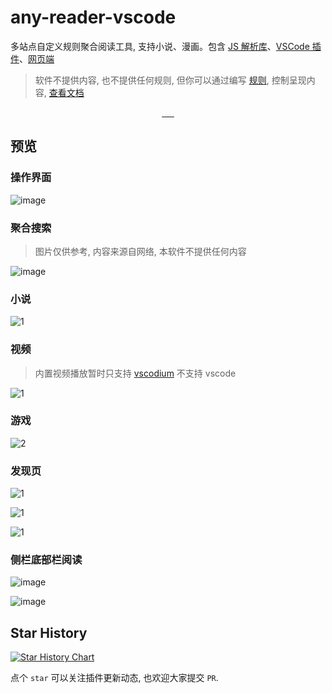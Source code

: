 # any-reader-vscode

多站点自定义规则聚合阅读工具, 支持小说、漫画。包含 [JS 解析库](https://aooiuu.github.io/any-reader/core/)、[VSCode 插件](https://aooiuu.github.io/any-reader/vsc/)、[网页端](https://aooiuu.github.io/any-reader/browser/)

> 软件不提供内容, 也不提供任何规则, 但你可以通过编写 [规则](https://aooiuu.github.io/any-reader/rule/), 控制呈现内容, [查看文档](https://aooiuu.github.io/any-reader/)

<p align="center">
  <a href="https://github.com/aooiuu/any-reader">
    <img
      src="https://img.shields.io/visual-studio-marketplace/v/aooiu.any-reader"
      alt=""
    />
  </a>
  <a href="https://github.com/aooiuu/any-reader">
    <img
      src="https://img.shields.io/visual-studio-marketplace/d/aooiu.any-reader"
      alt=""
    />
  </a>
    <a href="https://github.com/aooiuu/any-reader">
    <img
      src="https://img.shields.io/visual-studio-marketplace/i/aooiu.any-reader"
      alt=""
    />
  </a>
  <a href="https://github.com/aooiuu/any-reader">
    <img src="https://img.shields.io/github/stars/aooiuu/any-reader" alt="" />
  </a>
  <a href="https://github.com/aooiuu/any-reader">
    <img src="https://img.shields.io/github/forks/aooiuu/any-reader" alt="" />
  </a>
  <a href="https://github.com/aooiuu/any-reader">
    <img src="https://img.shields.io/github/issues/aooiuu/any-reader" alt="" />
  </a>
</p>

## 预览

### 操作界面

![image](https://github.com/aooiuu/any-reader/assets/28108111/cadd2121-2f34-4ddf-845e-5a30fded0cb0)

### 聚合搜索

> 图片仅供参考, 内容来源自网络, 本软件不提供任何内容

![image](https://github.com/aooiuu/any-reader/assets/28108111/3c93fb87-e74d-410e-ad97-3d4a665f1c08)

### 小说

![1](https://github.com/aooiuu/any-reader-vscode/assets/28108111/fff2e255-5e09-4bff-b45c-78070dce8afc)

### 视频

> 内置视频播放暂时只支持 [vscodium](https://github.com/VSCodium/vscodium) 不支持 vscode

![1](https://github.com/aooiuu/any-reader/assets/28108111/8d622612-e95e-4f33-9981-0615348c0e6e)

### 游戏

![2](https://github.com/aooiuu/any-reader/assets/28108111/ed5544d6-ec4f-4b52-a75a-a1f618b8383d)

### 发现页

![1](https://github.com/aooiuu/any-reader/assets/28108111/23d81ce8-4de7-4e1b-b668-df5dd384c907)

![1](https://github.com/aooiuu/any-reader/assets/28108111/8f85e896-3001-44cd-8c14-28e7140d10a1)

![1](https://github.com/aooiuu/any-reader/assets/28108111/01eabe01-84eb-4113-a10e-fdfd9a82f169)

### 侧栏底部栏阅读

![image](https://github.com/aooiuu/any-reader/assets/28108111/c0744239-9260-4696-8555-bf864ed7aebf)

![image](https://github.com/aooiuu/any-reader/assets/28108111/d4c1eb85-e90a-45e6-98b8-420992a216e5)

## Star History

[![Star History Chart](https://api.star-history.com/svg?repos=aooiuu/any-reader&type=Date)](https://star-history.com/#aoouuu/any-reade&aooiuu/any-reader&Date)

点个 `star` 可以关注插件更新动态, 也欢迎大家提交 `PR`.
